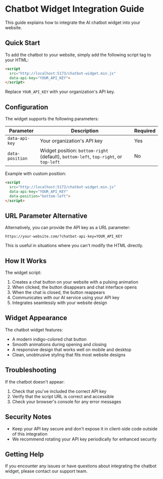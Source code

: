 # Chatbot Widget Integration Guide

This guide explains how to integrate the AI chatbot widget into your website.

## Quick Start

To add the chatbot to your website, simply add the following script tag to your HTML:

```html
<script 
  src="http://localhost:5173/chatbot-widget.min.js" 
  data-api-key="YOUR_API_KEY">
</script>
```

Replace `YOUR_API_KEY` with your organization's API key.

## Configuration

The widget supports the following parameters:

| Parameter | Description | Required |
|-----------|-------------|----------|
| `data-api-key` | Your organization's API key | Yes |
| `data-position` | Widget position: `bottom-right` (default), `bottom-left`, `top-right`, or `top-left` | No |

Example with custom position:

```html
<script 
  src="http://localhost:5173/chatbot-widget.min.js" 
  data-api-key="YOUR_API_KEY"
  data-position="bottom-left">
</script>
```

## URL Parameter Alternative

Alternatively, you can provide the API key as a URL parameter:

```
https://your-website.com/?chatbot-api-key=YOUR_API_KEY
```

This is useful in situations where you can't modify the HTML directly.

## How It Works

The widget script:
1. Creates a chat button on your website with a pulsing animation
2. When clicked, the button disappears and chat interface opens
3. When the chat is closed, the button reappears
4. Communicates with our AI service using your API key
5. Integrates seamlessly with your website design

## Widget Appearance

The chatbot widget features:
- A modern indigo-colored chat button
- Smooth animations during opening and closing
- A responsive design that works well on mobile and desktop
- Clean, unobtrusive styling that fits most website designs

## Troubleshooting

If the chatbot doesn't appear:

1. Check that you've included the correct API key
2. Verify that the script URL is correct and accessible
3. Check your browser's console for any error messages

## Security Notes

- Keep your API key secure and don't expose it in client-side code outside of this integration
- We recommend rotating your API key periodically for enhanced security

## Getting Help

If you encounter any issues or have questions about integrating the chatbot widget, please contact our support team. 
